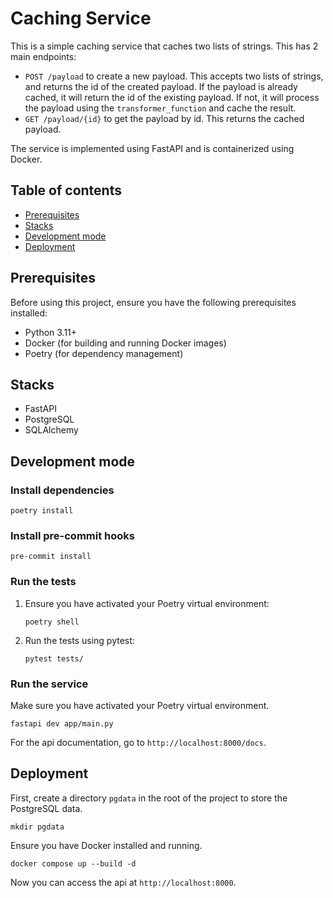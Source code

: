# Caching Service

This is a simple caching service that caches two lists of strings. This has 2 main endpoints:

- `POST /payload` to create a new payload. This accepts two lists of strings, and returns the id of the created payload. If the payload is already cached, it will return the id of the existing payload. If not, it will process the payload using the `transformer_function` and cache the result.
- `GET /payload/{id}` to get the payload by id. This returns the cached payload.

The service is implemented using FastAPI and is containerized using Docker.

## Table of contents

- [Prerequisites](#prerequisites)
- [Stacks](#stacks)
- [Development mode](#development-mode)
- [Deployment](#deployment)

## Prerequisites
Before using this project, ensure you have the following prerequisites installed:

- Python 3.11+
- Docker (for building and running Docker images)
- Poetry (for dependency management)

## Stacks
- FastAPI
- PostgreSQL
- SQLAlchemy

## Development mode

### Install dependencies
```
poetry install
```

### Install pre-commit hooks
```
pre-commit install
```

### Run the tests
1. Ensure you have activated your Poetry virtual environment:
   ```
   poetry shell
   ```

2. Run the tests using pytest:
   ```
   pytest tests/
   ```

### Run the service
Make sure you have activated your Poetry virtual environment.
```
fastapi dev app/main.py
```

For the api documentation, go to `http://localhost:8000/docs`.


## Deployment
First, create a directory `pgdata` in the root of the project to store the PostgreSQL data.
```
mkdir pgdata
```

Ensure you have Docker installed and running.
```
docker compose up --build -d
```
Now you can access the api at `http://localhost:8000`.